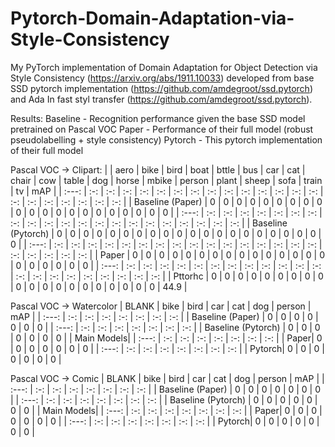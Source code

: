 # Pytorch-Domain-Adaptation-via-Style-Consistency

My PyTorch implementation of Domain Adaptation for Object Detection via Style Consistency (https://arxiv.org/abs/1911.10033) developed from base SSD pytorch implementation (https://github.com/amdegroot/ssd.pytorch) and Ada In fast styl transfer (https://github.com/amdegroot/ssd.pytorch).


Results:
Baseline - Recognition performance given the base SSD model pretrained on Pascal VOC
Paper - Performance of their full model (robust pseudolabelling + style consistency)
Pytorch - This pytorch implementation of their full model


Pascal VOC -> Clipart:
|   | aero | bike | bird | boat | bttle | bus | car | cat | chair | cow | table | dog | horse | mbike | person | plant | sheep | sofa | train | tv | mAP |
| :---: | :-: | :-: | :-: | :-: | :-: | :-: | :-: | :-: | :-: | :-: | :-: | :-: | :-: | :-: | :-: | :-: | :-: | :-: | :-: | :-: | :-: |
| Baseline (Paper) | 0 | 0 | 0 | 0 | 0 | 0 | 0 | 0 | 0 | 0 | 0 | 0 | 0 | 0 | 0 | 0 | 0 | 0 | 0 | 0 | 0 |
| :---: | :-: | :-: | :-: | :-: | :-: | :-: | :-: | :-: | :-: | :-: | :-: | :-: | :-: | :-: | :-: | :-: | :-: | :-: | :-: | :-: | :-: |
| Baseline (Pytorch) | 0 | 0 | 0 | 0 | 0 | 0 | 0 | 0 | 0 | 0 | 0 | 0 | 0 | 0 | 0 | 0 | 0 | 0 | 0 | 0 | 0 |
| :---: | :-: | :-: | :-: | :-: | :-: | :-: | :-: | :-: | :-: | :-: | :-: | :-: | :-: | :-: | :-: | :-: | :-: | :-: | :-: | :-: | :-: |
| Paper | 0 | 0 | 0 | 0 | 0 | 0 | 0 | 0 | 0 | 0 | 0 | 0 | 0 | 0 | 0 | 0 | 0 | 0 | 0 | 0 | 0 |
| :---: | :-: | :-: | :-: | :-: | :-: | :-: | :-: | :-: | :-: | :-: | :-: | :-: | :-: | :-: | :-: | :-: | :-: | :-: | :-: | :-: | :-: |
| Pttorhc | 0 | 0 | 0 | 0 | 0 | 0 | 0 | 0 | 0 | 0 | 0 | 0 | 0 | 0 | 0 | 0 | 0 | 0 | 0 | 0 | 44.9 |


Pascal VOC -> Watercolor
| BLANK | bike | bird | car | cat | dog | person | mAP |
| :---: | :-: | :-: | :-: | :-: | :-: | :-: | :-: |
| Baseline (Paper) | 0 | 0 | 0 | 0 | 0 | 0 | 0 | 
| :---: | :-: | :-: | :-: | :-: | :-: | :-: | :-: | 
| Baseline (Pytorch) | 0 | 0 | 0 | 0 | 0 | 0 | 0 | 
| Main Models|
| :---: | :-: | :-: | :-: | :-: | :-: | :-: | :-: | 
| Paper| 0 | 0 | 0 | 0 | 0 | 0 | 0 | 
| :---: | :-: | :-: | :-: | :-: | :-: | :-: | :-: | 
| Pytorch| 0 | 0 | 0 | 0 | 0 | 0 | 0 | 

Pascal VOC -> Comic
| BLANK | bike | bird | car | cat | dog | person | mAP |
| :---: | :-: | :-: | :-: | :-: | :-: | :-: | :-: |
| Baseline (Paper) | 0 | 0 | 0 | 0 | 0 | 0 | 0 | 
| :---: | :-: | :-: | :-: | :-: | :-: | :-: | :-: | 
| Baseline (Pytorch) | 0 | 0 | 0 | 0 | 0 | 0 | 0 | 
| Main Models|
| :---: | :-: | :-: | :-: | :-: | :-: | :-: | :-: | 
| Paper| 0 | 0 | 0 | 0 | 0 | 0 | 0 | 
| :---: | :-: | :-: | :-: | :-: | :-: | :-: | :-: | 
| Pytorch| 0 | 0 | 0 | 0 | 0 | 0 | 0 | 
